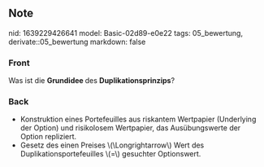 ## Note
nid: 1639229426641
model: Basic-02d89-e0e22
tags: 05_bewertung, derivate::05_bewertung
markdown: false

### Front
Was ist die <b>Grundidee </b>des <b>Duplikationsprinzips</b>?

### Back
<ul><li>Konstruktion eines Portefeuilles aus riskantem Wertpapier (Underlying der Option) und risikolosem Wertpapier, das Ausübungswerte der Option repliziert.</li><li>Gesetz des einen Preises \(\Longrightarrow\) Wert des Duplikationsportefeuilles \(=\) gesuchter Optionswert.</li></ul>
